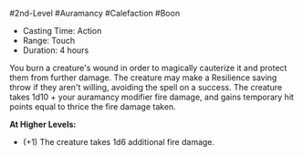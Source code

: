 #2nd-Level #Auramancy #Calefaction #Boon
 
- Casting Time: Action
- Range: Touch
- Duration: 4 hours

You burn a creature's wound in order to magically cauterize it and protect them from further damage. The creature may make a Resilience saving throw if they aren't willing, avoiding the spell on a success. The creature takes 1d10 + your auramancy modifier fire damage, and gains temporary hit points equal to thrice the fire damage taken.
 
**At Higher Levels:** 
* (+1) The creature takes 1d6 additional fire damage.